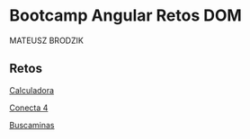 # Bootcamp Angular Retos DOM

MATEUSZ BRODZIK

## Retos
[Calculadora](https://mattbrod.github.io/mb-dom-ses6-urbalab-10112022/calculadora/)

[Conecta 4](https://mattbrod.github.io/mb-dom-ses6-urbalab-10112022/connect4/)

[Buscaminas](https://mattbrod.github.io/mb-dom-ses6-urbalab-10112022/buscaminas/)
